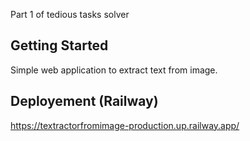 Part 1 of tedious tasks solver

## Getting Started

Simple web application to extract text from image.

## Deployement (Railway)
https://textractorfromimage-production.up.railway.app/
